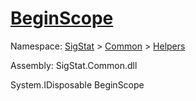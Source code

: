 # [BeginScope](./SimpleConsoleLogger-100664039.md)

Namespace: [SigStat]() > [Common](./../../README.md) > [Helpers](./../README.md)

Assembly: SigStat.Common.dll

System.IDisposable   BeginScope    
